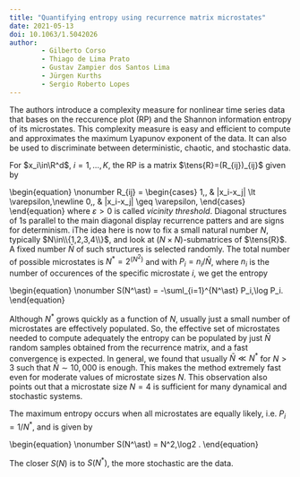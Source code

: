 ```yaml
---
title: "Quantifying entropy using recurrence matrix microstates"
date: 2021-05-13
doi: 10.1063/1.5042026
author:
        - Gilberto Corso
        - Thiago de Lima Prato
        - Gustav Zampier dos Santos Lima
        - Jürgen Kurths
        - Sergio Roberto Lopes
---
```

The authors introduce a complexity measure for nonlinear time series data that bases on the reccurence plot (RP) and the Shannon information entropy of its microstates.
This complexity measure is easy and efficient to compute and approximates the maximum Lyapunov exponent of the data.
It can also be used to discriminate between deterministic, chaotic, and stochastic data.

For $x_i\in\R^d$, $i=1,\ldots,K$, the RP is a matrix $\tens{R}=(R_{ij})_{ij}$ given by

\begin{equation}
    \nonumber
    R_{ij} =
    \begin{cases} 
        1,\, & \|x_i-x_j\| \lt \varepsilon,\newline
        0,\, & \|x_i-x_j\| \geq \varepsilon,
    \end{cases}
\end{equation}
where $\varepsilon>0$ is called *vicinity threshold*.
Diagonal structures of $1$s parallel to the main diagonal display recurrence patters and are signs for determinism.
iThe idea here is now to fix a small natural number $N$, typically $N\in\\{1,2,3,4\\}$, and look at ($N\times N)$-submatrices of $\tens{R}$.
A fixed number $\bar{N}$ of such structures is selected randomly.
The total number of possible microstates is $N^\ast=2^{(N^2)}$ and with $P_i=n_i/\bar{N}$, where $n_i$ is the number of occurences of the specific microstate $i$, we get the entropy

\begin{equation}
    \nonumber
    S(N^\ast) = -\suml_{i=1}^{N^\ast} P_i\,\log P_i.
\end{equation}

Although $N^\ast$ grows quickly as a function of $N$, usually just a small number of microstates are effectively populated.
So, the effective set of microstates needed to compute adequately the entropy can be populated by just $\bar{N}$ random samples obtained from the recurrence matrix, and a fast convergence is expected.
In general, we found that usually $\bar{N} \ll  N^\ast$ for $N > 3$ such
that $\bar{N} \sim 10,000$ is enough.
This makes the method extremely fast even for moderate values of microstate sizes $N$.
This observation also points out that a microstate size $N = 4$ is sufficient for many dynamical and stochastic systems.

The maximum entropy occurs when all microstates are equally likely, i.e. $P_i=1/N^\ast$, and is given by

\begin{equation}
    \nonumber
    S(N^\ast) = N^2\,\log2 .
\end{equation}

The closer $S(N)$ is to $S(N^\ast)$, the more stochastic are the data.

